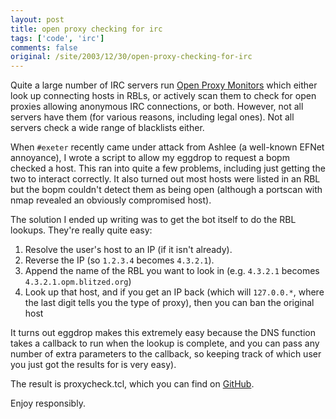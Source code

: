 ```yaml
---
layout: post
title: open proxy checking for irc
tags: ['code', 'irc']
comments: false
original: /site/2003/12/30/open-proxy-checking-for-irc
---
```

Quite a large number of IRC servers run [Open Proxy Monitors](http://www.blitzed.org/bopm/) which either look up connecting hosts in RBLs, or actively scan them to check for open proxies allowing anonymous IRC connections, or both. However, not all servers have them (for various reasons, including legal ones). Not all servers check a wide range of blacklists either.

When `#exeter` recently came under attack from Ashlee (a well-known EFNet annoyance), I wrote a script to allow my eggdrop to request a bopm checked a host. This ran into quite a few problems, including just getting the two to interact correctly.  It also turned out most hosts were listed in an RBL but the bopm couldn't detect them as being open (although a portscan with nmap revealed an obviously compromised host).

The solution I ended up writing was to get the bot itself to do the RBL lookups. They're really quite easy:

 1. Resolve the user's host to an IP (if it isn't already).
 2. Reverse the IP (so `1.2.3.4` becomes `4.3.2.1`).
 3. Append the name of the RBL you want to look in (e.g. `4.3.2.1` becomes `4.3.2.1.opm.blitzed.org`)
 1. Look up that host, and if you get an IP back (which will `127.0.0.*`, where the last digit tells you the type of proxy), then you can ban the original host

It turns out eggdrop makes this extremely easy because the DNS function takes a callback to run when the lookup is complete, and you can pass any number of extra parameters to the callback, so keeping track of which user you just got the results for is very easy).

The result is proxycheck.tcl, which you can find on [GitHub](https://github.com/jamesoff/eggdrop-scripts).

Enjoy responsibly.
